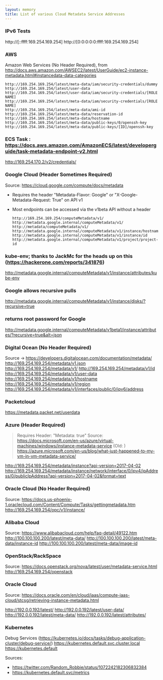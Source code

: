 ```yaml
---
layout: memory
title: List of various Cloud Metadata Service Addresses
---
```


### IPv6 Tests
http://[::ffff:169.254.169.254]
http://[0:0:0:0:0:ffff:169.254.169.254]

### AWS 
Amazon Web Services (No Header Required), from http://docs.aws.amazon.com/AWSEC2/latest/UserGuide/ec2-instance-metadata.html#instancedata-data-categories

    http://169.254.169.254/latest/meta-data/iam/security-credentials/dummy
    http://169.254.169.254/latest/user-data
    http://169.254.169.254/latest/user-data/iam/security-credentials/[ROLE NAME]
    http://169.254.169.254/latest/meta-data/iam/security-credentials/[ROLE NAME]
    http://169.254.169.254/latest/meta-data/ami-id
    http://169.254.169.254/latest/meta-data/reservation-id
    http://169.254.169.254/latest/meta-data/hostname
    http://169.254.169.254/latest/meta-data/public-keys/0/openssh-key
    http://169.254.169.254/latest/meta-data/public-keys/[ID]/openssh-key

### ECS Task : https://docs.aws.amazon.com/AmazonECS/latest/developerguide/task-metadata-endpoint-v2.html
http://169.254.170.2/v2/credentials/

### Google Cloud (Header Sometimes Required)
Source:  https://cloud.google.com/compute/docs/metadata
  - Requires the header "Metadata-Flavor: Google" or "X-Google-Metadata-Request: True" on API v1
  - Most endpoints can be accessed via the v1beta API without a header

    ```  
    http://169.254.169.254/computeMetadata/v1/
    http://metadata.google.internal/computeMetadata/v1/
    http://metadata/computeMetadata/v1/
    http://metadata.google.internal/computeMetadata/v1/instance/hostname
    http://metadata.google.internal/computeMetadata/v1/instance/id
    http://metadata.google.internal/computeMetadata/v1/project/project-id
    ```
    
### kube-env; thanks to JackMc for the heads up on this (https://hackerone.com/reports/341876)
http://metadata.google.internal/computeMetadata/v1/instance/attributes/kube-env

### Google allows recursive pulls 
http://metadata.google.internal/computeMetadata/v1/instance/disks/?recursive=true

### returns root password for Google
http://metadata.google.internal/computeMetadata/v1beta1/instance/attributes/?recursive=true&alt=json

### Digital Ocean (No Header Required)
Source ->  https://developers.digitalocean.com/documentation/metadata/
http://169.254.169.254/metadata/v1.json
http://169.254.169.254/metadata/v1/ 
http://169.254.169.254/metadata/v1/id
http://169.254.169.254/metadata/v1/user-data
http://169.254.169.254/metadata/v1/hostname
http://169.254.169.254/metadata/v1/region
http://169.254.169.254/metadata/v1/interfaces/public/0/ipv6/address

### Packetcloud
https://metadata.packet.net/userdata

### Azure (Header Required)
> Requires Header: "Metadata: true"
Source: https://docs.microsoft.com/en-us/azure/virtual-machines/windows/instance-metadata-service
(Old: ) https://azure.microsoft.com/en-us/blog/what-just-happened-to-my-vm-in-vm-metadata-service/

http://169.254.169.254/metadata/instance?api-version=2017-04-02
http://169.254.169.254/metadata/instance/network/interface/0/ipv4/ipAddress/0/publicIpAddress?api-version=2017-04-02&format=text

### Oracle Cloud (No Header Required)
Source: https://docs.us-phoenix-1.oraclecloud.com/Content/Compute/Tasks/gettingmetadata.htm
http://169.254.169.254/opc/v1/instance/

### Alibaba Cloud
Source: https://www.alibabacloud.com/help/faq-detail/49122.htm
http://100.100.100.200/latest/meta-data/
http://100.100.100.200/latest/meta-data/instance-id
http://100.100.100.200/latest/meta-data/image-id

### OpenStack/RackSpace 
Source: https://docs.openstack.org/nova/latest/user/metadata-service.html
http://169.254.169.254/openstack	 

### Oracle Cloud
Source:  https://docs.oracle.com/en/cloud/iaas/compute-iaas-cloud/stcsg/retrieving-instance-metadata.html

http://192.0.0.192/latest/
http://192.0.0.192/latest/user-data/
http://192.0.0.192/latest/meta-data/
http://192.0.0.192/latest/attributes/

### Kubernetes
Debug Services (https://kubernetes.io/docs/tasks/debug-application-cluster/debug-service/)
https://kubernetes.default.svc.cluster.local
https://kubernetes.default

Sources: 
- https://twitter.com/Random_Robbie/status/1072242182306832384
- https://kubernetes.default.svc/metrics
